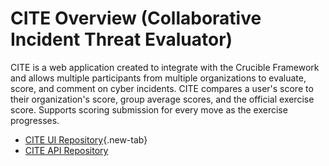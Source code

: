 # CITE Overview (Collaborative Incident Threat Evaluator)

CITE is a web application created to integrate with the Crucible Framework and allows multiple participants from multiple organizations to evaluate, score, and comment on cyber incidents. CITE compares a user's score to their organization's score, group average scores, and the official exercise score. Supports scoring submission for every move as the exercise progresses.

- [CITE UI Repository](https://github.com/cmu-sei/CITE.Ui){.new-tab}
- [CITE API Repository](https://github.com/cmu-sei/CITE.Api)
